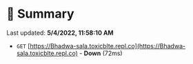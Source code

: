 # 📖 Summary
Last updated: **5/4/2022, 11:58:10 AM**

- `GET` [https://Bhadwa-sala.toxicblte.repl.co](https://Bhadwa-sala.toxicblte.repl.co) - **Down** (72ms)
